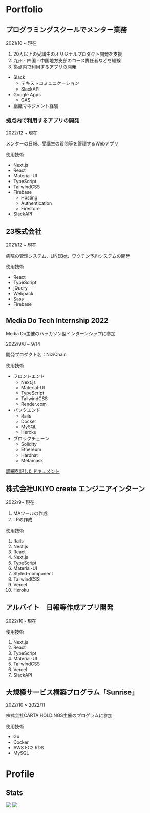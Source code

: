 # Portfolio
## プログラミングスクールでメンター業務
2021/10 ~ 現在

1. 20人以上の受講生のオリジナルプロダクト開発を支援
2. 九州・四国・中国地方支部のコース責任者などを経験
3. 拠点内で利用するアプリの開発

- Slack
  - テキストコミュニケーション
  - SlackAPI
- Google Apps
  - GAS
- 組織マネジメント経験

### 拠点内で利用するアプリの開発
2022/12 ~ 現在

メンターの日報、受講生の質問等を管理するWebアプリ

使用技術
- Next.js
- React
- Material-UI
- TypeScript
- TailwindCSS
- Firebase
  - Hosting
  - Authentication
  - Firestore
- SlackAPI

## 23株式会社
2021/12 ~ 現在

病院の管理システム、LINEBot、ワクチン予約システムの開発

使用技術
- React
- TypeScript
- jQuery
- Webpack
- Sass
- Firebase

## Media Do Tech Internship 2022
Media Do主催のハッカソン型インターンシップに参加

2022/9/8 ~ 9/14

開発プロダクト名：NiziChain

使用技術
- フロントエンド
  - Next.js
  - Material-UI
  - TypeScript
  - TailwindCSS
  - Render.com
- バックエンド
  - Rails
  - Docker
  - MySQL
  - Heroku
- ブロックチェーン
  - Solidity
  - Ethereum
  - Hardhat
  - Metamask


[詳細を記したドキュメント](https://docs.google.com/document/d/1q-j-IU6PqBysoziZjvimmDOneVOvzxKq58JakaXv2ZE/edit?usp=sharing)


## 株式会社UKIYO create エンジニアインターン
2022/9~ 現在

1. MAツールの作成
2. LPの作成

使用技術
1. Rails
2. Nest.js
3. React
4. Next.js
5. TypeScript
6. Material-UI
7. Styled-component
8. TailwindCSS
10. Vercel
11. Heroku

## アルバイト　日報等作成アプリ開発
2022/10~ 現在

使用技術
1. Next.js
2. React
3. TypeScript
4. Material-UI
5. TailwindCSS
6. Vercel
7. SlackAPI

## 大規模サービス構築プログラム「Sunrise」
2022/10 ~ 2022/11

株式会社CARTA HOLDINGS主催のプログラムに参加

使用技術
- Go
- Docker
- AWS EC2 RDS
- MySQL

# Profile
## Stats
<img src="https://github-readme-stats.vercel.app/api?username=YuukiHayashi0510&show_icons=true" />
<img src="https://github-readme-stats.vercel.app/api/top-langs/?username=YuukiHayashi0510&layout=compact" />
